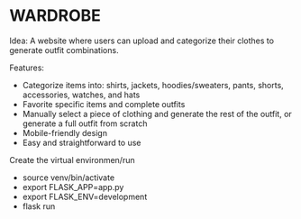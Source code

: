 # WARDROBE
Idea:
A website where users can upload and categorize their clothes to generate outfit combinations.

Features:
* Categorize items into: shirts, jackets, hoodies/sweaters, pants, shorts, accessories, watches, and hats
* Favorite specific items and complete outfits
* Manually select a piece of clothing and generate the rest of the outfit, or generate a full outfit from scratch
* Mobile-friendly design
* Easy and straightforward to use

Create the virtual environmen/run
- source venv/bin/activate
- export FLASK_APP=app.py
- export FLASK_ENV=development
- flask run





